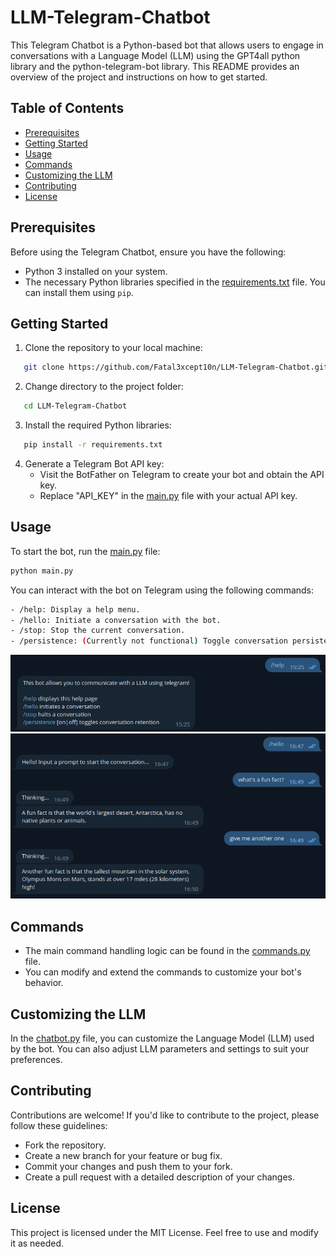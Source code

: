 # LLM-Telegram-Chatbot

This Telegram Chatbot is a Python-based bot that allows users to engage in conversations with a Language Model (LLM) using the GPT4all python library and the python-telegram-bot library. This README provides an overview of the project and instructions on how to get started.

## Table of Contents

- [Prerequisites](#prerequisites)
- [Getting Started](#getting-started)
- [Usage](#usage)
- [Commands](#commands)
- [Customizing the LLM](#customizing-the-llm)
- [Contributing](#contributing)
- [License](#license)

## Prerequisites

Before using the Telegram Chatbot, ensure you have the following:

- Python 3 installed on your system.
- The necessary Python libraries specified in the [requirements.txt](requirements.txt) file. You can install them using `pip`.

## Getting Started

1. Clone the repository to your local machine:
```bash
   git clone https://github.com/Fatal3xcept10n/LLM-Telegram-Chatbot.git
```
2. Change directory to the project folder:
```bash
   cd LLM-Telegram-Chatbot
```
3. Install the required Python libraries:
```bash
   pip install -r requirements.txt
```
4. Generate a Telegram Bot API key:
   - Visit the BotFather on Telegram to create your bot and obtain the API key.
   - Replace "API_KEY" in the [main.py](main.py) file with your actual API key.

## Usage

To start the bot, run the [main.py](main.py) file:
```bash
python main.py
```
You can interact with the bot on Telegram using the following commands:
```bash
- /help: Display a help menu.
- /hello: Initiate a conversation with the bot.
- /stop: Stop the current conversation.
- /persistence: (Currently not functional) Toggle conversation persistence (coming soon).
```
![Menu image](https://github.com/Fatal3xcept10n/LLM-Telegram-Chatbot/blob/master/images/helpmenu.png?raw=true)
![Conversation image](https://github.com/Fatal3xcept10n/LLM-Telegram-Chatbot/blob/master/images/conversation.png?raw=true)

## Commands

- The main command handling logic can be found in the [commands.py](commands.py) file.
- You can modify and extend the commands to customize your bot's behavior.

## Customizing the LLM

In the [chatbot.py](chatbot.py) file, you can customize the Language Model (LLM) used by the bot. You can also adjust LLM parameters and settings to suit your preferences.

## Contributing

Contributions are welcome! If you'd like to contribute to the project, please follow these guidelines:
- Fork the repository.
- Create a new branch for your feature or bug fix.
- Commit your changes and push them to your fork.
- Create a pull request with a detailed description of your changes.

## License

This project is licensed under the MIT License. Feel free to use and modify it as needed.
